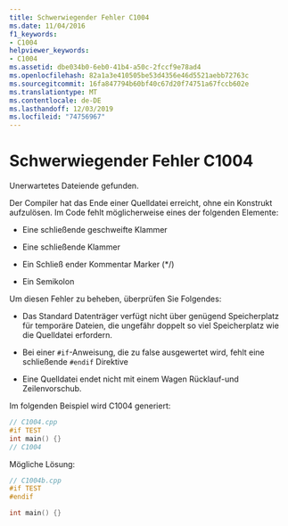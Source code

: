 ```yaml
---
title: Schwerwiegender Fehler C1004
ms.date: 11/04/2016
f1_keywords:
- C1004
helpviewer_keywords:
- C1004
ms.assetid: dbe034b0-6eb0-41b4-a50c-2fccf9e78ad4
ms.openlocfilehash: 82a1a3e410505be53d4356e46d5521aebb72763c
ms.sourcegitcommit: 16fa847794b60bf40c67d20f74751a67fccb602e
ms.translationtype: MT
ms.contentlocale: de-DE
ms.lasthandoff: 12/03/2019
ms.locfileid: "74756967"
---
```

# <a name="fatal-error-c1004"></a>Schwerwiegender Fehler C1004

Unerwartetes Dateiende gefunden.

Der Compiler hat das Ende einer Quelldatei erreicht, ohne ein Konstrukt aufzulösen. Im Code fehlt möglicherweise eines der folgenden Elemente:

- Eine schließende geschweifte Klammer

- Eine schließende Klammer

- Ein Schließ ender Kommentar Marker (*/)

- Ein Semikolon

Um diesen Fehler zu beheben, überprüfen Sie Folgendes:

- Das Standard Datenträger verfügt nicht über genügend Speicherplatz für temporäre Dateien, die ungefähr doppelt so viel Speicherplatz wie die Quelldatei erfordern.

- Bei einer `#if`-Anweisung, die zu false ausgewertet wird, fehlt eine schließende `#endif` Direktive

- Eine Quelldatei endet nicht mit einem Wagen Rücklauf-und Zeilenvorschub.

Im folgenden Beispiel wird C1004 generiert:

```cpp
// C1004.cpp
#if TEST
int main() {}
// C1004
```

Mögliche Lösung:

```cpp
// C1004b.cpp
#if TEST
#endif

int main() {}
```

